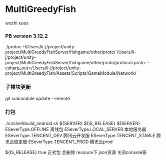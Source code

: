# MultiGreedyFish
woshi xues


### PB version 3.12.2
./protoc -I/Users/li-j/project/unity-project/MultiGreedyFishServer/fishgame/other/proto/ /Users/li-j/project/unity-project/MultiGreedyFishServer/fishgame/other/proto/protocol.proto --csharp_out=/Users/li-j/project/unity-project/MultiGreedyFish/Assets/Scripts/GameModule/Network/


### 子模块更新
git submodule update --remote


### 打包
./ci/shell/build_android.sh ${SERVER} ${IS_RELEASE}
${SERVER}
ESeverType.OFFLINE          离线包
ESeverType.LOCAL_SERVER     本地服务器
ESeverType.TENCENT_DEV      腾讯云开发服
ESeverType.TENCENT_STABLE   腾讯云稳定服
ESeverType.TENCENT_PROD     腾讯云prod

${IS_RELEASE}
true 正式包 会删除 resouce下 json资源 关闭console等
